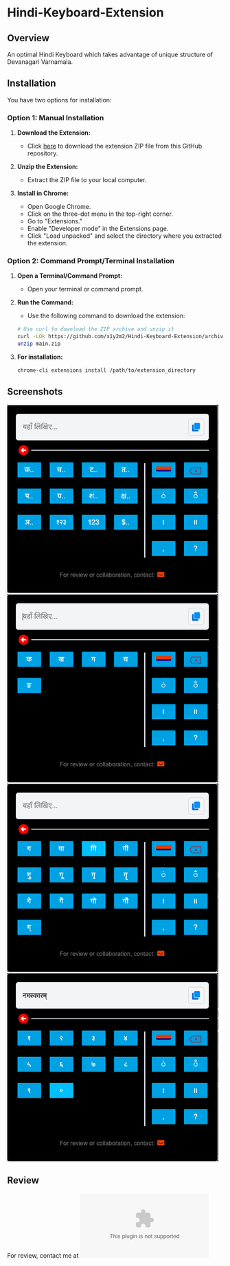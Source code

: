 # Hindi-Keyboard-Extension

## Overview

An optimal Hindi Keyboard which takes advantage of unique structure of Devanagari Varnamala.

## Installation

You have two options for installation:

### Option 1: Manual Installation

1. **Download the Extension:**
   - Click [here](https://github.com/x1y2m2/Hindi-Keyboard-Extension/archive/refs/heads/main.zip) to download the extension ZIP file from this GitHub repository.

2. **Unzip the Extension:**
   - Extract the ZIP file to your local computer.

3. **Install in Chrome:**
   - Open Google Chrome.
   - Click on the three-dot menu in the top-right corner.
   - Go to "Extensions."
   - Enable "Developer mode" in the Extensions page.
   - Click "Load unpacked" and select the directory where you extracted the extension.

### Option 2: Command Prompt/Terminal Installation

1. **Open a Terminal/Command Prompt:**
   - Open your terminal or command prompt.

2. **Run the Command:**
   - Use the following command to download the extension:
   ```bash
   # Use curl to download the ZIP archive and unzip it
   curl -LOk https://github.com/x1y2m2/Hindi-Keyboard-Extension/archive/refs/heads/main.zip
   unzip main.zip
   ```

3. **For installation:**
   ```bash
   chrome-cli extensions install /path/to/extension_directory
   ```

## Screenshots

![1](Screenshots/kb1.png)
![1](Screenshots/kb2.png)
![1](Screenshots/kb3.png)
![1](Screenshots/kb4.png)

## Review

For review, contact me at ![lohanravindra@gmail.com](mailto:lohanravindra@gmail.com)
